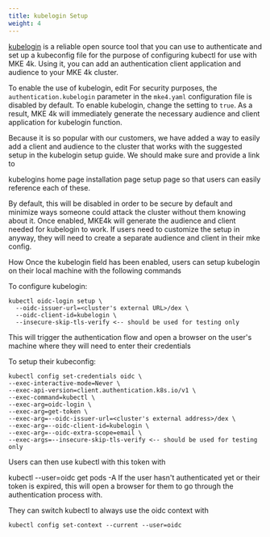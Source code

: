 ```yaml
---
title: kubelogin Setup
weight: 4
---
```


[kubelogin](https://github.com/int128/kubelogin) is a reliable open source tool
that you can use to authenticate and set up a kubeconfig file for the purpose
of configuring kubectl for use with MKE 4k. Using it, you can add
an authentication client application and audience to your MKE 4k cluster.

To enable the use of kubelogin, edit For security purposes, the
`authentication.kubelogin` parameter in the `mke4.yaml` configuration file is
disabled by default. To enable kubelogin, change the setting to `true`. As a
result, MKE 4k will immediately generate the necessary audience and client
application for kubelogin function.

Because it is so popular with our customers, we have added a way to easily add a client and audience to the cluster that works with the suggested setup in the kubelogin setup guide. We should make sure and provide a link to

kubelogins home page
installation page
setup page
so that users can easily reference each of these.

By default, this will be disabled in order to be secure by default and minimize ways someone could attack the cluster without them knowing about it. Once enabled, MKE4k will generate the audience and client needed for kubelogin to work. If users need to customize the setup in anyway, they will need to create a separate audience and client in their mke config.

How
Once the kubelogin field has been enabled, users can setup kubelogin on their local machine with the following commands

To configure kubelogin:

```
kubectl oidc-login setup \
  --oidc-issuer-url=<cluster's external URL>/dex \
  --oidc-client-id=kubelogin \
  --insecure-skip-tls-verify <-- should be used for testing only
```

This will trigger the authentication flow and open a browser on the user's machine where they will need to enter their credentials

To setup their kubeconfig:

```
kubectl config set-credentials oidc \
--exec-interactive-mode=Never \
--exec-api-version=client.authentication.k8s.io/v1 \
--exec-command=kubectl \
--exec-arg=oidc-login \
--exec-arg=get-token \
--exec-arg=--oidc-issuer-url=<cluster's external address>/dex \
--exec-arg=--oidc-client-id=kubelogin \
--exec-arg=--oidc-extra-scope=email \
--exec-args=--insecure-skip-tls-verify <-- should be used for testing only
```

Users can then use kubectl with this token with

kubectl --user=oidc get pods -A
If the user hasn't authenticated yet or their token is expired, this will open a browser for them to go through the authentication process with.

They can switch kubectl to always use the oidc context with

```
kubectl config set-context --current --user=oidc
```